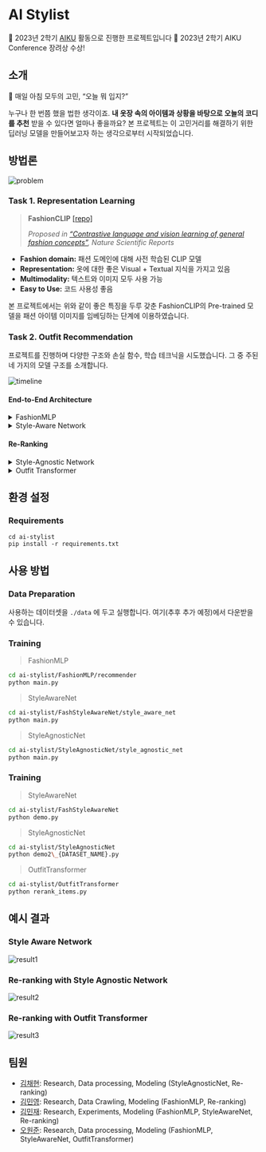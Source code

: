 # AI Stylist

📢 2023년 2학기 [AIKU](https://github.com/AIKU-Official) 활동으로 진행한 프로젝트입니다
🎉 2023년 2학기 AIKU Conference 장려상 수상!

## 소개

<aside>
🤔 매일 아침 모두의 고민, “오늘 뭐 입지?”

</aside>

누구나 한 번쯤 했을 법한 생각이죠. **내 옷장 속의 아이템과 상황을 바탕으로 오늘의 코디를 추천** 받을 수 있다면 얼마나 좋을까요? 본 프로젝트는 이 고민거리를 해결하기 위한 딥러닝 모델을 만들어보고자 하는 생각으로부터 시작되었습니다.

## 방법론

![problem]('./image/prob_formulation.png')

### Task 1. Representation Learning

> **FashionCLIP** [[repo]](https://github.com/patrickjohncyh/fashion-clip)
>
> _Proposed in [“Contrastive language and vision learning of general fashion concepts”](https://www.nature.com/articles/s41598-022-23052-9),
> Nature Scientific Reports_

- **Fashion domain:** 패션 도메인에 대해 사전 학습된 CLIP 모델
- **Representation:** 옷에 대한 좋은 Visual + Textual 지식을 가지고 있음
- **Multimodality:** 텍스트와 이미지 모두 사용 가능
- **Easy to Use:** 코드 사용성 좋음

본 프로젝트에서는 위와 같이 좋은 특징을 두루 갖춘 FashionCLIP의 Pre-trained 모델을 패션 아이템 이미지를 임베딩하는 단계에 이용하였습니다.

### Task 2. Outfit Recommendation

프로젝트를 진행하며 다양한 구조와 손실 함수, 학습 테크닉을 시도했습니다. 그 중 주된 네 가지의 모델 구조를 소개합니다.

![timeline]('./image/model_history.png')

#### End-to-End Architecture

<details>
<summary>FashionMLP</summary>
<div markdown="1">

![model]('./image/fashionmlp.png')

</div>
</details>

<details>
<summary>Style-Aware Network</summary>
<div markdown="1">

![model]('./image/StyleAwareNet.png')

</div>
</details>

#### Re-Ranking

<details>
<summary>Style-Agnostic Network</summary>
<div markdown="1">

![model]('./image/StyleAgnosticNet.png')

</div>
</details>

<details>
<summary>Outfit Transformer</summary>
<div markdown="1">

</div>
</details>

## 환경 설정

### Requirements

```
cd ai-stylist
pip install -r requirements.txt
```

## 사용 방법

### Data Preparation

사용하는 데이터셋을 `./data` 에 두고 실행합니다. 여기(추후 추가 예정)에서 다운받을 수 있습니다.

### Training

> FashionMLP

```bash
cd ai-stylist/FashionMLP/recommender
python main.py
```

> StyleAwareNet

```bash
cd ai-stylist/FashStyleAwareNet/style_aware_net
python main.py
```

> StyleAgnosticNet

```bash
cd ai-stylist/StyleAgnosticNet/style_agnostic_net
python main.py
```

### Training

> StyleAwareNet

```bash
cd ai-stylist/FashStyleAwareNet
python demo.py
```

> StyleAgnosticNet

```bash
cd ai-stylist/StyleAgnosticNet
python demo2\_{DATASET_NAME}.py
```

> OutfitTransformer

```bash
cd ai-stylist/OutfitTransformer
python rerank_items.py
```

## 예시 결과

### Style Aware Network

![result1]('./image/result_styleawarenet.png)

### Re-ranking with Style Agnostic Network

![result2]('./image/result_styleagnosticnet.png)

### Re-ranking with Outfit Transformer

![result3]('./image/result_ot.png')

## 팀원

- [김채현](https://github.com/kchyun): Research, Data processing, Modeling (StyleAgnosticNet, Re-ranking)
- [김민영](https://github.com/EuroMinyoung186): Research, Data Crawling, Modeling (FashionMLP, Re-ranking)
- [김민재](https://github.com/kwjames98): Research, Experiments, Modeling (FashionMLP, StyleAwareNet, Re-ranking)
- [오원준](https://github.com/owj0421): Research, Data processing, Modeling (FashionMLP, StyleAwareNet, OutfitTransformer)
